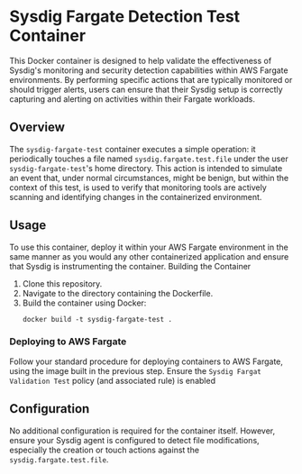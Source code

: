 # Sysdig Fargate Detection Test Container

This Docker container is designed to help validate the effectiveness of Sysdig's monitoring and security detection capabilities within AWS Fargate environments. By performing specific actions that are typically monitored or should trigger alerts, users can ensure that their Sysdig setup is correctly capturing and alerting on activities within their Fargate workloads.

## Overview

The `sysdig-fargate-test` container executes a simple operation: it periodically touches a file named `sysdig.fargate.test.file` under the user `sysdig-fargate-test`'s home directory. This action is intended to simulate an event that, under normal circumstances, might be benign, but within the context of this test, is used to verify that monitoring tools are actively scanning and identifying changes in the containerized environment.

## Usage

To use this container, deploy it within your AWS Fargate environment in the same manner as you would any other containerized application and ensure that Sysdig is instrumenting the container. Building the Container

1. Clone this repository.
2. Navigate to the directory containing the Dockerfile.
3. Build the container using Docker:
   ```
   docker build -t sysdig-fargate-test .
   ```

### Deploying to AWS Fargate

Follow your standard procedure for deploying containers to AWS Fargate, using the image built in the previous step.  Ensure the `Sysdig Fargat Validation Test` policy (and associated rule) is enabled

## Configuration

No additional configuration is required for the container itself. However, ensure your Sysdig agent is configured to detect file modifications, especially the creation or touch actions against the `sysdig.fargate.test.file`.
